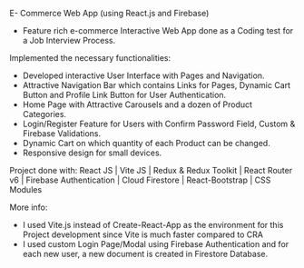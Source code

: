 E- Commerce Web App (using React.js and Firebase)
 - Feature rich e-commerce Interactive Web App done as a Coding test for a Job Interview Process.

Implemented the necessary functionalities:

- Developed interactive User Interface with Pages and Navigation. 
- Attractive Navigation Bar which contains Links for Pages, Dynamic Cart Button and Profile Link Button for User Authentication.
- Home Page with Attractive Carousels and a dozen of Product Categories.
- Login/Register Feature for Users with Confirm Password Field, Custom & Firebase Validations.
- Dynamic Cart on which quantity of each Product can be changed. 
- Responsive design for small devices.

Project done with: React JS | Vite JS | Redux & Redux Toolkit | React Router v6 | Firebase Authentication | Cloud Firestore | React-Bootstrap | CSS Modules

More info:

- I used Vite.js instead of Create-React-App as the environment for this Project development since Vite is much faster compared to CRA
- I used custom Login Page/Modal using Firebase Authentication and for each new user, a new document is created in Firestore Database.


